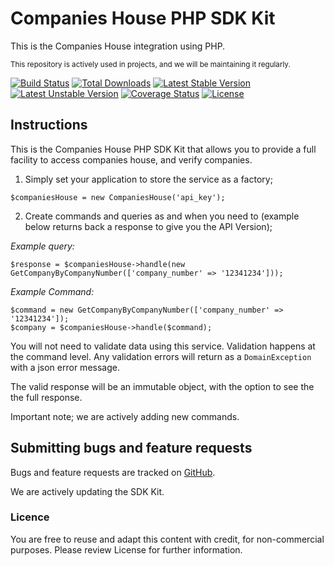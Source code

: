 Companies House PHP SDK Kit
==========

This is the Companies House integration using PHP.

<sub>This repository is actively used in projects, and we will be maintaining it regularly.</sub>

[![Build Status](https://travis-ci.com/levelfiveteam/govuk-companieshouse-php-sdk.svg?token=42A9e8Yz9HCHugYVWyzW&branch=master)](https://travis-ci.com/levelfiveteam/govuk-companieshouse-php-sdk)
[![Total Downloads](https://poser.pugx.org/levelfiveteam/govuk-companieshouse-php-sdk/downloads.png)](https://packagist.org/packages/levelfiveteam/govuk-companieshouse-php-sdk)
[![Latest Stable Version](https://poser.pugx.org/levelfiveteam/govuk-companieshouse-php-sdk/v/stable.png)](https://packagist.org/packages/levelfiveteam/govuk-companieshouse-php-sdk)
[![Latest Unstable Version](https://poser.pugx.org/levelfiveteam/govuk-companieshouse-php-sdk/v/unstable.png)](https://packagist.org/packages/levelfiveteam/govuk-companieshouse-php-sdk)
[![Coverage Status](https://coveralls.io/repos/github/levelfiveteam/govuk-companieshouse-php-sdk/badge.svg?branch=master)](https://coveralls.io/github/levelfiveteam/govuk-companieshouse-php-sdk?branch=master)
[![License](https://poser.pugx.org/levelfiveteam/govuk-companieshouse-php-sdk/license.png)](https://packagist.org/packages/levelfiveteam/govuk-companieshouse-php-sdk)

## Instructions

This is the Companies House PHP SDK Kit that allows you to provide a full facility to access companies house, and verify companies.

1. Simply set your application to store the service as a factory;

```
$companiesHouse = new CompaniesHouse('api_key');
```

2. Create commands and queries as and when you need to (example below returns back a response to give you the API Version);

*Example query:*
```
$response = $companiesHouse->handle(new GetCompanyByCompanyNumber(['company_number' => '12341234']));
```

*Example Command:*
```
$command = new GetCompanyByCompanyNumber(['company_number' => '12341234']);
$company = $companiesHouse->handle($command);
```

You will not need to validate data using this service.  Validation happens at the command level.  Any validation errors will return as a `DomainException` with a json error message.  

The valid response will be an immutable object, with the option to see the the full response.

Important note; we are actively adding new commands.


Submitting bugs and feature requests
------------------------------------

Bugs and feature requests are tracked on [GitHub](https://github.com/levelfiveteam/govuk-companieshouse-php-sdk/issues).

We are actively updating the SDK Kit.

### Licence
You are free to reuse and adapt this content with credit, for non-commercial purposes.  Please review License for further information.
